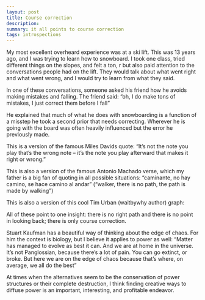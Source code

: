 ```yaml
---
layout: post
title: Course correction
description: 
summary: it all points to course correction
tags: introspections
---
```


My most excellent overheard experience was at a ski lift. This was 13 years ago, and I was trying to learn how to snowboard. I took one class, tried different things on the slopes, and felt a ton, r but also paid attention to the conversations people had on the lift. They would talk about what went right and what went wrong, and I would try to learn from what they said.

In one of these conversations, someone asked his friend how he avoids making mistakes and falling. The friend said: “oh, I do make tons of mistakes, I just correct them before I fall”

He explained that much of what he does with snowboarding is a function of a misstep he took a second prior that needs correcting. Wherever he is going with the board was often heavily influenced but the error he previously made.  

This is a version of the famous Miles Davids quote: “It’s not the note you play that’s the wrong note – it’s the note you play afterward that makes it right or wrong.” 

This is also a version of the famous Antonio Machado verse, which my father is a big fan of quoting in all possible situations: “caminante, no hay camino, se hace camino al andar” (“walker, there is no path, the path is made by walking”)


This is also a version of this cool Tim Urban (waitbywhy author) graph:




All of these point to one insight: there is no right path and there is no point in looking back; there is only course correction.

 Stuart Kaufman has a beautiful way of thinking about the edge of chaos. For him the context is biology, but I believe it applies to power as well: “Matter has managed to evolve as best it can. And we are at home in the universe. It’s not Panglossian, because there’s a lot of pain. You can go extinct, or broke. But here we are on the edge of chaos because that’s where, on average, we all do the best”

At times when  the alternatives seem to be the conservation of power structures or their complete destruction, I think finding creative ways to diffuse power is an important, interesting, and profitable endeavor.

